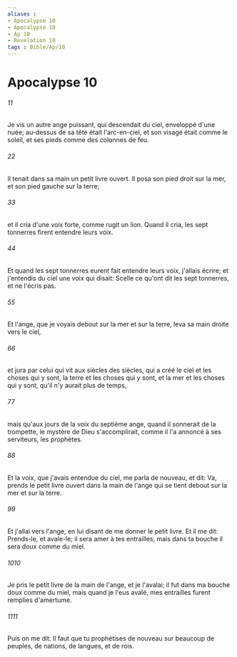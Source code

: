 ```yaml
---
aliases : 
- Apocalypse 10
- Apocalypse 10
- Ap 10
- Revelation 10
tags : Bible/Ap/10
---
```


# Apocalypse 10

###### 11
Je vis un autre ange puissant, qui descendait du ciel, enveloppé d'une nuée; au-dessus de sa tête était l'arc-en-ciel, et son visage était comme le soleil, et ses pieds comme des colonnes de feu.
###### 22
Il tenait dans sa main un petit livre ouvert. Il posa son pied droit sur la mer, et son pied gauche sur la terre;
###### 33
et il cria d'une voix forte, comme rugit un lion. Quand il cria, les sept tonnerres firent entendre leurs voix.
###### 44
Et quand les sept tonnerres eurent fait entendre leurs voix, j'allais écrire; et j'entendis du ciel une voix qui disait: Scelle ce qu'ont dit les sept tonnerres, et ne l'écris pas.
###### 55
Et l'ange, que je voyais debout sur la mer et sur la terre, leva sa main droite vers le ciel,
###### 66
et jura par celui qui vit aux siècles des siècles, qui a créé le ciel et les choses qui y sont, la terre et les choses qui y sont, et la mer et les choses qui y sont, qu'il n'y aurait plus de temps,
###### 77
mais qu'aux jours de la voix du septième ange, quand il sonnerait de la trompette, le mystère de Dieu s'accomplirait, comme il l'a annoncé à ses serviteurs, les prophètes.
###### 88
Et la voix, que j'avais entendue du ciel, me parla de nouveau, et dit: Va, prends le petit livre ouvert dans la main de l'ange qui se tient debout sur la mer et sur la terre.
###### 99
Et j'allai vers l'ange, en lui disant de me donner le petit livre. Et il me dit: Prends-le, et avale-le; il sera amer à tes entrailles, mais dans ta bouche il sera doux comme du miel.
###### 1010
Je pris le petit livre de la main de l'ange, et je l'avalai; il fut dans ma bouche doux comme du miel, mais quand je l'eus avalé, mes entrailles furent remplies d'amertume.
###### 1111
Puis on me dit: Il faut que tu prophétises de nouveau sur beaucoup de peuples, de nations, de langues, et de rois.
